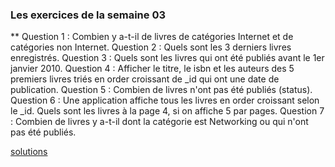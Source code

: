 ### Les exercices de la semaine 03 ###

** Question 1 :  Combien y a-t-il de livres de catégories Internet et de catégories non Internet.
Question 2 : Quels sont les 3 derniers livres enregistrés.
Question 3 : Quels sont les livres qui ont été publiés avant le 1er janvier 2010.
Question 4 : Afficher le titre, le isbn et les auteurs des 5 premiers livres triés en order croissant de _id qui ont 
une date de publication.
Question 5 : Combien de livres n'ont pas été publiés (status). 
Question 6 : Une application affiche tous les livres en order croissant selon le _id. 
             Quels sont les livres à la page 4, si on affiche 5 par pages.
Question 7 : Combien de livres y a-t-il dont la catégorie est Networking ou qui n'ont pas été publiés.

[solutions](https://github.com/CollegeBoreal/INF1069-201-18H-02/blob/master/Semaine03/solutions)


